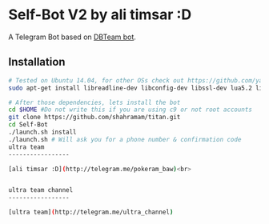 Self-Bot V2 by ali timsar :D
============

A Telegram Bot based on [DBTeam bot](https://github.com/Josepdal/DBTeam).

Installation
------------
```bash
# Tested on Ubuntu 14.04, for other OSs check out https://github.com/yagop/telegram-bot/wiki/Installation
sudo apt-get install libreadline-dev libconfig-dev libssl-dev lua5.2 liblua5.2-dev libevent-dev make unzip git redis-server g++ libjansson-dev libpython-dev expat libexpat1-dev
```

```bash
# After those dependencies, lets install the bot
cd $HOME #Do not write this if you are using c9 or not root accounts
git clone https://github.com/shahramam/titan.git
cd Self-Bot
./launch.sh install
./launch.sh # Will ask you for a phone number & confirmation code 
ultra team
-----------------

[ali timsar :D](http://telegram.me/pokeram_baw)<br>


ultra team channel 
-----------------

[ultra team](http://telegram.me/ultra_channel)
